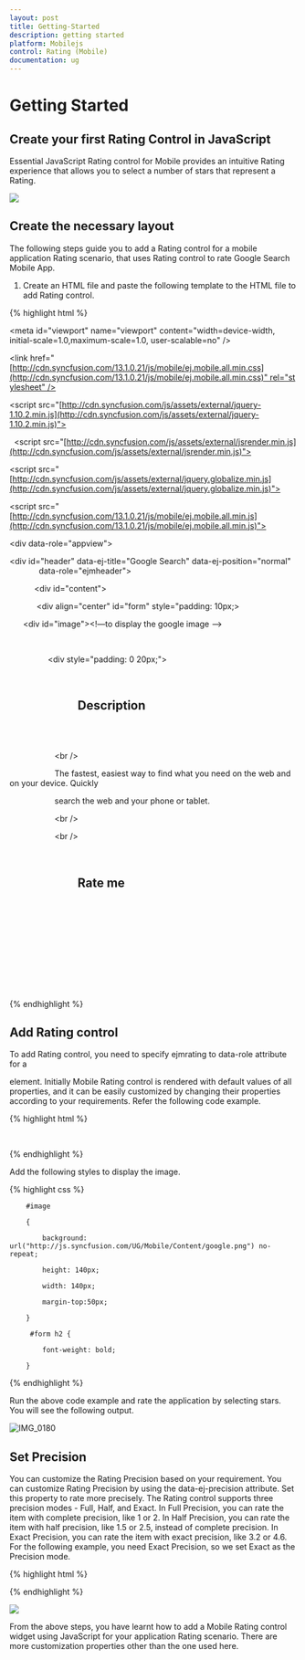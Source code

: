 ```yaml
---
layout: post
title: Getting-Started
description: getting started
platform: Mobilejs
control: Rating (Mobile)
documentation: ug
---
```


# Getting Started

## Create your first Rating Control in JavaScript 

Essential JavaScript Rating control for Mobile provides an intuitive Rating experience that allows you to select a number of stars that represent a Rating.


![](Getting-Started_images/Getting-Started_img1.png)

## Create the necessary layout

The following steps guide you to add a Rating control for a mobile application Rating scenario, that uses Rating control to rate Google Search Mobile App.

1. Create an HTML file and paste the following template to the HTML file to add Rating control.

{% highlight html %}


<!DOCTYPE html>

<html>

<head>

<meta id="viewport" name="viewport" content="width=device-width, initial-scale=1.0,maximum-scale=1.0, user-scalable=no" />

<title>Rating</title>

<link href="[http://cdn.syncfusion.com/13.1.0.21/js/mobile/ej.mobile.all.min.css](http://cdn.syncfusion.com/13.1.0.21/js/mobile/ej.mobile.all.min.css)" rel="stylesheet" />

<script src="[http://cdn.syncfusion.com/js/assets/external/jquery-1.10.2.min.js](http://cdn.syncfusion.com/js/assets/external/jquery-1.10.2.min.js)"></script>                

  <script src="[http://cdn.syncfusion.com/js/assets/external/jsrender.min.js](http://cdn.syncfusion.com/js/assets/external/jsrender.min.js)"></script>

<script src="[http://cdn.syncfusion.com/js/assets/external/jquery.globalize.min.js](http://cdn.syncfusion.com/js/assets/external/jquery.globalize.min.js)"></script>



<script src="[http://cdn.syncfusion.com/13.1.0.21/js/mobile/ej.mobile.all.min.js](http://cdn.syncfusion.com/13.1.0.21/js/mobile/ej.mobile.all.min.js)"></script>

</head>

<body>

<div data-role="appview">

<!-- Header control -->

<div id="header" data-ej-title="Google Search" data-ej-position="normal" 
             data-role="ejmheader"></div>

           <div id="content">

            <div align="center" id="form" style="padding: 10px;>

      <div id="image"><!—to display the google image -->

                </div>

                 <div style="padding: 0 20px;">

                    <h2>

                        Description

                    </h2>

                    <br />

                    The fastest, easiest way to find what you need on the web and on your device. Quickly

                    search the web and your phone or tablet.

                    <br />

                    <br />

                    <h2>

                        Rate me

                    </h2>

                </div>

 <!--Add Rating control here-->



                 </div>

</div>
        <!-- Scroll panel -->
        <div data-role="ejmscrollpanel" data-ej-target="content"></div>

</div>

</body>

</html>



{% endhighlight %}

## Add Rating control

To add Rating control, you need to specify ejmrating to data-role attribute for a <div> element. Initially Mobile Rating control is rendered with default values of all properties, and it can be easily customized by changing their properties according to your requirements. Refer the following code example.

{% highlight html %}

<!--Rating control--> 

<div data-role="ejmrating">



</div>



{% endhighlight %}



Add the following styles to display the image. 

{% highlight css %}

<!--Adds styles to display google image-->

        #image

        {

            background: url("http://js.syncfusion.com/UG/Mobile/Content/google.png") no-repeat;

            height: 140px;

            width: 140px;

            margin-top:50px;

        }

         #form h2 {

            font-weight: bold;

        }

{% endhighlight %}



Run the above code example and rate the application by selecting stars. You will see the following output.



![IMG_0180](Getting-Started_images/Getting-Started_img2.png)



## Set Precision

You can customize the Rating Precision based on your requirement. You can customize Rating Precision by using the data-ej-precision attribute. Set this property to rate more precisely. The Rating control supports three precision modes - Full, Half, and Exact. In Full Precision, you can rate the item with complete precision, like 1 or 2. In Half Precision, you can rate the item with half precision, like 1.5 or 2.5, instead of complete precision. In Exact Precision, you can rate the item with exact precision, like 3.2 or 4.6. For the following example, you need Exact Precision, so we set Exact as the Precision mode.


{% highlight html %}

<div data-role="ejmrating" data-ej-precision="exact">

</div>

{% endhighlight %}

![](Getting-Started_images/Getting-Started_img3.png)

From the above steps, you have learnt how to add a Mobile Rating control widget using JavaScript for your application Rating scenario. There are more customization properties other than the one used here.


